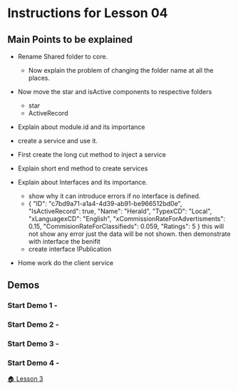 # Instructions for Lesson 04

## Main Points to be explained
* Rename Shared folder to core.
  * Now explain the problem of changing the folder name at all the places. 
* Now move the star and isActive components to respective folders
  * star
  * ActiveRecord
* Explain about module.id and its importance


* create a service and use it. 
* First create the long cut method to inject a service
* Explain short end method to create services
* Explain about Interfaces and its importance. 
  * show why it can introduce errors if no interface is defined. 
  *  {
                "ID": "c7bd9a71-a1a4-4d39-ab91-be966512bd0e",
                "IsActiveRecord": true,
                "Name": "Herald",
                "TypexCD": "Local",
                "xLanguagexCD": "English",
                "xCommissionRateForAdvertisments": 0.15,
                "CommisionRateForClassifieds": 0.059,
                "Ratings": 5
            } 
            this will not show any error just the data will be not shown. then demonstrate with interface the benifit 
  * create interface IPublication	
* Home work 
do the client service 
## Demos

### **Start Demo 1** -


### **Start Demo 2** -


### **Start Demo 3** -

### **Start Demo 4** -


 [ :house: Lesson 3](https://github.com/costaivo/AngularJs2-AdManager/tree/Dev/02_AdManager/03_Lesson/Start) 